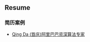 <!--
 * @Author: hh
 * @Date: 2023-02-08 21:32:35
 * @LastEditors: hh
 * @LastEditTime: 2023-02-08 21:35:18
 * @FilePath: /notes/career/README.md
 * @Description: 
 * 
 * Copyright (c) 2023 by ${git_name}, All Rights Reserved. 
-->
# 

## Resume

### 简历案例
- [Qing Da (笪庆)阿里巴巴资深算法专家](http://www.daqings.net/index.php/home/cv/)
